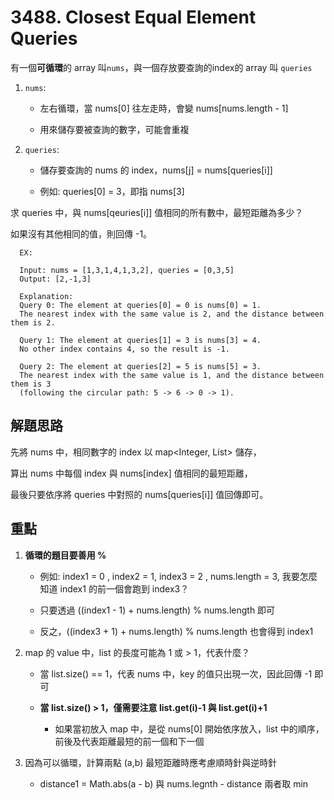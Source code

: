 # 3488. Closest Equal Element Queries
有一個**可循環**的 array 叫`nums`，與一個存放要查詢的index的 array 叫 `queries`
1. `nums`:
  
    - 左右循環，當 nums[0] 往左走時，會變 nums[nums.length - 1]

    - 用來儲存要被查詢的數字，可能會重複

2. `queries`:

    - 儲存要查詢的 nums 的 index，nums[j] = nums[queries[i]]
 
    - 例如: queries[0] = 3，即指 nums[3]

求 queries 中，與 nums[qeuries[i]] 值相同的所有數中，最短距離為多少？

如果沒有其他相同的值，則回傳 -1。
    
      EX:
    
      Input: nums = [1,3,1,4,1,3,2], queries = [0,3,5]
      Output: [2,-1,3]
      
      Explanation:
      Query 0: The element at queries[0] = 0 is nums[0] = 1. 
      The nearest index with the same value is 2, and the distance between them is 2.
      
      Query 1: The element at queries[1] = 3 is nums[3] = 4. 
      No other index contains 4, so the result is -1.
      
      Query 2: The element at queries[2] = 5 is nums[5] = 3. 
      The nearest index with the same value is 1, and the distance between them is 3 
      (following the circular path: 5 -> 6 -> 0 -> 1).

## 解題思路
先將 nums 中，相同數字的 index 以 map<Integer, List<Integer>> 儲存，

算出 nums 中每個 index 與 nums[index] 值相同的最短距離，

最後只要依序將 queries 中對照的 nums[queries[i]] 值回傳即可。

## 重點
1. **循環的題目要善用 %**
    - 例如: index1 = 0 , index2 = 1, index3 = 2 , nums.length = 3, 我要怎麼知道 index1 的前一個會跑到 index3？

    - 只要透過 ((index1 - 1) + nums.length) % nums.length 即可
  
    - 反之，((index3 + 1) + nums.length) % nums.length 也會得到 index1 

2. map 的 value 中，list 的長度可能為 1 或 > 1，代表什麼？

    - 當 list.size() == 1，代表 nums 中，key 的值只出現一次，因此回傳 -1 即可

    - **當 list.size() > 1，僅需要注意 list.get(i)-1 與 list.get(i)+1**
  
      - 如果當初放入 map 中，是從 nums[0] 開始依序放入，list 中的順序，前後及代表距離最短的前一個和下一個
        
3. 因為可以循環，計算兩點 (a,b) 最短距離時應考慮順時針與逆時針

    - distance1 = Math.abs(a - b) 與 nums.legnth - distance 兩者取 min
